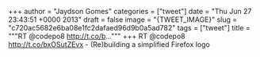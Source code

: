 
+++
author = "Jaydson Gomes"
categories = ["tweet"]
date = "Thu Jun 27 23:43:51 +0000 2013"
draft = false
image = "{TWEET_IMAGE}"
slug = "c720ac5682e6ba08e1fc2dafaed96d9b0a5ad782"
tags = ["tweet"]
title = """RT @codepo8 http://t.co/b..."""
+++
RT @codepo8 http://t.co/bxOSutZEvx - (Re)building a simplified Firefox logo
